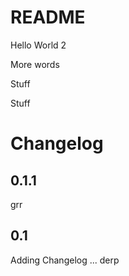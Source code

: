 # README

Hello World 2

More words

Stuff

Stuff

# Changelog

## 0.1.1

grr

## 0.1

Adding Changelog ... derp


